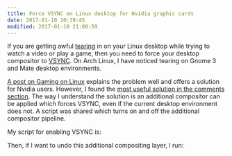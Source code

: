 ```yaml
---
title: Force VSYNC on Linux desktop for Nvidia graphic cards
date: 2017-01-10 20:39:45
modified: 2017-01-10 21:00:59
---
```


If you are getting awful [tearing](https://en.wikipedia.org/wiki/Screen_tearing) in on your Linux desktop while trying to watch a video or play a game, then you need to force your desktop compositor to [VSYNC](https://en.wikipedia.org/wiki/Analog_television#Vertical_synchronization). On Arch Linux, I have noticed tearing on Gnome 3 and Mate desktop environments.

[A post on Gaming on Linux](https://www.gamingonlinux.com/articles/i-have-finally-found-a-way-to-sort-out-screen-tearing-on-nvidia-with-linux.7213) explains the problem well and offers a solution for Nvidia users. However, I found the [most useful solution in the comments section](https://www.gamingonlinux.com/articles/i-have-finally-found-a-way-to-sort-out-screen-tearing-on-nvidia-with-linux.7213/page=7#r61138). The way I understand the solution is an additional compositor can be applied which forces VSYNC, even if the current desktop environment does not. A script was shared which turns on and off the additional compositor pipeline.

My script for enabling VSYNC is:
<script src="https://gist.github.com/dmp1ce/82debdbdba40776f64c4e33ab759843b.js"></script>

Then, if I want to undo this additional compositing layer, I run:
<script src="https://gist.github.com/dmp1ce/c178bf8d21379d761f5809972327c0c2.js"></script>
